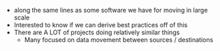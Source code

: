 * along the same lines as some software we have for moving in large scale
* Interested to know if we can derive best practices off of this
* There are A LOT of projects doing relatively similar things 
  * Many focused on data movement between sources / destinations
